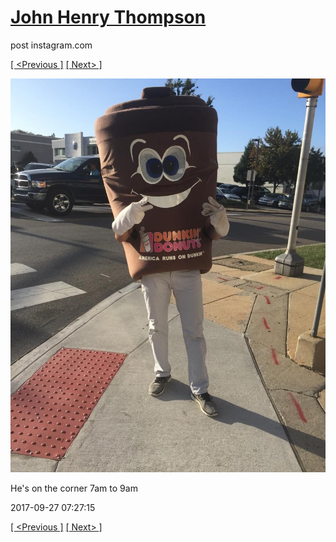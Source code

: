 # [John Henry Thompson](../README.md)
post instagram.com

[[ <Previous ]](2017-09-27-1.md) [[ Next> ]](2017-09-27-3.md)

[![](../media/2017-09-27/He-s-on-the-corner-7am-to-9am.jpg)](../README.md)

He's on the corner 7am to 9am

2017-09-27 07:27:15

[[ <Previous ]](2017-09-27-1.md) [[ Next> ]](2017-09-27-3.md)